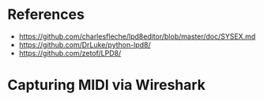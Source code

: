 # References
- https://github.com/charlesfleche/lpd8editor/blob/master/doc/SYSEX.md
- https://github.com/DrLuke/python-lpd8/
- https://github.com/zetof/LPD8/

# Capturing MIDI via Wireshark
